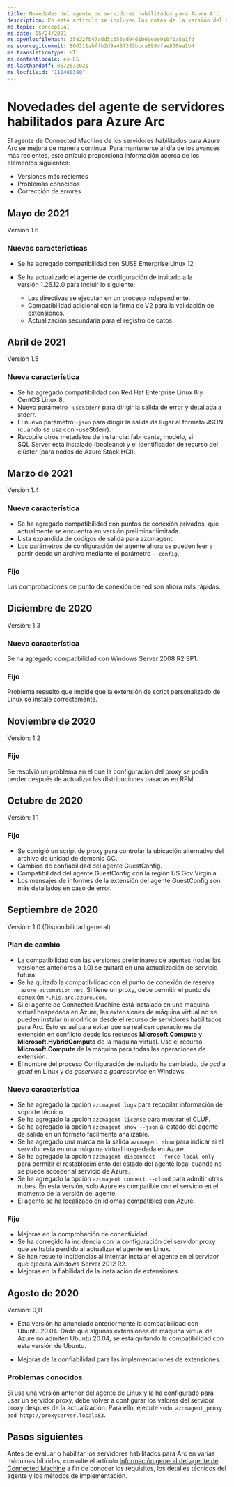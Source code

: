 ```yaml
---
title: Novedades del agente de servidores habilitados para Azure Arc
description: En este artículo se incluyen las notas de la versión del agente de servidores habilitados para Azure Arc. Muchos de los problemas resumidos incluyen vínculos para obtener detalles adicionales.
ms.topic: conceptual
ms.date: 05/24/2021
ms.openlocfilehash: 35822fb47add5c355ad9461b09e8e910f0a5a1fd
ms.sourcegitcommit: 80d311abffb2d9a457333bcca898dfae830ea1b4
ms.translationtype: HT
ms.contentlocale: es-ES
ms.lasthandoff: 05/26/2021
ms.locfileid: "110480380"
---
```

# <a name="whats-new-with-azure-arc-enabled-servers-agent"></a>Novedades del agente de servidores habilitados para Azure Arc

El agente de Connected Machine de los servidores habilitados para Azure Arc se mejora de manera continua. Para mantenerse al día de los avances más recientes, este artículo proporciona información acerca de los elementos siguientes:

- Versiones más recientes
- Problemas conocidos
- Corrección de errores

## <a name="may-2021"></a>Mayo de 2021

Version 1.6

### <a name="new-features"></a>Nuevas características

- Se ha agregado compatibilidad con SUSE Enterprise Linux 12
- Se ha actualizado el agente de configuración de invitado a la versión 1.26.12.0 para incluir lo siguiente:

   - Las directivas se ejecutan en un proceso independiente.
   - Compatibilidad adicional con la firma de V2 para la validación de extensiones.
   - Actualización secundaria para el registro de datos.

## <a name="april-2021"></a>Abril de 2021

Versión 1.5

### <a name="new-feature"></a>Nueva característica

- Se ha agregado compatibilidad con Red Hat Enterprise Linux 8 y CentOS Linux 8.
- Nuevo parámetro `-useStderr` para dirigir la salida de error y detallada a stderr.
- El nuevo parámetro `-json` para dirigir la salida da lugar al formato JSON (cuando se usa con -useStderr).
- Recopile otros metadatos de instancia: fabricante, modelo, si SQL Server está instalado (booleano) y el identificador de recurso del clúster (para nodos de Azure Stack HCI).
 
## <a name="march-2021"></a>Marzo de 2021

Versión 1.4

### <a name="new-feature"></a>Nueva característica

- Se ha agregado compatibilidad con puntos de conexión privados, que actualmente se encuentra en versión preliminar limitada.
- Lista expandida de códigos de salida para azcmagent.
- Los parámetros de configuración del agente ahora se pueden leer a partir desde un archivo mediante el parámetro `--config`.

### <a name="fixed"></a>Fijo

Las comprobaciones de punto de conexión de red son ahora más rápidas.

## <a name="december-2020"></a>Diciembre de 2020

Versión: 1.3

### <a name="new-feature"></a>Nueva característica

Se ha agregado compatibilidad con Windows Server 2008 R2 SP1.

### <a name="fixed"></a>Fijo

Problema resuelto que impide que la extensión de script personalizado de Linux se instale correctamente.

## <a name="november-2020"></a>Noviembre de 2020

Versión: 1.2

### <a name="fixed"></a>Fijo

Se resolvió un problema en el que la configuración del proxy se podía perder después de actualizar las distribuciones basadas en RPM.

## <a name="october-2020"></a>Octubre de 2020

Versión: 1.1

### <a name="fixed"></a>Fijo

- Se corrigió un script de proxy para controlar la ubicación alternativa del archivo de unidad de demonio GC.
- Cambios de confiabilidad del agente GuestConfig.
- Compatibilidad del agente GuestConfig con la región US Gov Virginia.
- Los mensajes de informes de la extensión del agente GuestConfig son más detallados en caso de error.

## <a name="september-2020"></a>Septiembre de 2020

Versión: 1.0 (Disponibilidad general)

### <a name="plan-for-change"></a>Plan de cambio

- La compatibilidad con las versiones preliminares de agentes (todas las versiones anteriores a 1.0) se quitará en una actualización de servicio futura.
- Se ha quitado la compatibilidad con el punto de conexión de reserva `.azure-automation.net`. Si tiene un proxy, debe permitir el punto de conexión `*.his.arc.azure.com`.
- Si el agente de Connected Machine está instalado en una máquina virtual hospedada en Azure, las extensiones de máquina virtual no se pueden instalar ni modificar desde el recurso de servidores habilitados para Arc. Esto es así para evitar que se realicen operaciones de extensión en conflicto desde los recursos **Microsoft.Compute** y **Microsoft.HybridCompute** de la máquina virtual. Use el recurso **Microsoft.Compute** de la máquina para todas las operaciones de extensión.
- El nombre del proceso Configuración de invitado ha cambiado, de *gcd* a *gcad* en Linux y de *gcservice* a *gcarcservice* en Windows.

### <a name="new-feature"></a>Nueva característica

- Se ha agregado la opción `azcmagent logs` para recopilar información de soporte técnico.
- Se ha agregado la opción `azcmagent license` para mostrar el CLUF.
- Se ha agregado la opción `azcmagent show --json` al estado del agente de salida en un formato fácilmente analizable.
- Se ha agregado una marca en la salida `azcmagent show` para indicar si el servidor está en una máquina virtual hospedada en Azure.
- Se ha agregado la opción `azcmagent disconnect --force-local-only` para permitir el restablecimiento del estado del agente local cuando no se puede acceder al servicio de Azure.
- Se ha agregado la opción `azcmagent connect --cloud` para admitir otras nubes. En esta versión, solo Azure es compatible con el servicio en el momento de la versión del agente.
- El agente se ha localizado en idiomas compatibles con Azure.

### <a name="fixed"></a>Fijo

- Mejoras en la comprobación de conectividad.
- Se ha corregido la incidencia con la configuración del servidor proxy que se había perdido al actualizar el agente en Linux.
- Se han resuelto incidencias al intentar instalar el agente en el servidor que ejecuta Windows Server 2012 R2.
- Mejoras en la fiabilidad de la instalación de extensiones

## <a name="august-2020"></a>Agosto de 2020

Versión: 0,11

- Esta versión ha anunciado anteriormente la compatibilidad con Ubuntu 20.04. Dado que algunas extensiones de máquina virtual de Azure no admiten Ubuntu 20.04, se está quitando la compatibilidad con esta versión de Ubuntu.

- Mejoras de la confiabilidad para las implementaciones de extensiones.

### <a name="known-issues"></a>Problemas conocidos

Si usa una versión anterior del agente de Linux y la ha configurado para usar un servidor proxy, debe volver a configurar los valores del servidor proxy después de la actualización. Para ello, ejecute `sudo azcmagent_proxy add http://proxyserver.local:83`.

## <a name="next-steps"></a>Pasos siguientes

Antes de evaluar o habilitar los servidores habilitados para Arc en varias máquinas híbridas, consulte el artículo [Información general del agente de Connected Machine](agent-overview.md) a fin de conocer los requisitos, los detalles técnicos del agente y los métodos de implementación.